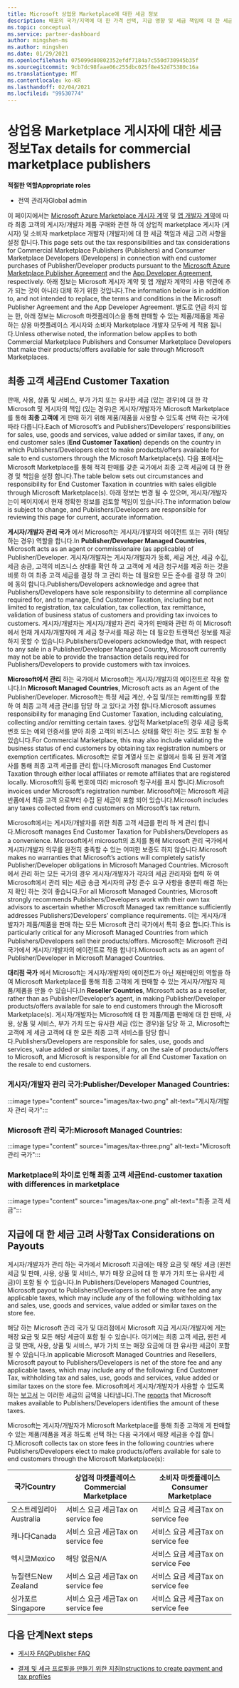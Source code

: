 ```yaml
---
title: Microsoft 상업용 Marketplace에 대한 세금 정보
description: 배포의 국가/지역에 대 한 가격 선택, 지급 영향 및 세금 책임에 대 한 세금 고려 사항에 대해 알아봅니다.
ms.topic: conceptual
ms.service: partner-dashboard
author: mingshen-ms
ms.author: mingshen
ms.date: 01/29/2021
ms.openlocfilehash: 075099d80802352efdf7184a7c550d730945b35f
ms.sourcegitcommit: 9cb7dc98faae06c255dbc025f8e452d75380c16a
ms.translationtype: MT
ms.contentlocale: ko-KR
ms.lasthandoff: 02/04/2021
ms.locfileid: "99530774"
---
```

# <a name="tax-details-for-commercial-marketplace-publishers"></a><span data-ttu-id="e288d-103">상업용 Marketplace 게시자에 대한 세금 정보</span><span class="sxs-lookup"><span data-stu-id="e288d-103">Tax details for commercial marketplace publishers</span></span>

<span data-ttu-id="e288d-104">**적절한 역할**</span><span class="sxs-lookup"><span data-stu-id="e288d-104">**Appropriate roles**</span></span>

- <span data-ttu-id="e288d-105">전역 관리자</span><span class="sxs-lookup"><span data-stu-id="e288d-105">Global admin</span></span>

<span data-ttu-id="e288d-106">이 페이지에서는 [Microsoft Azure Marketplace 게시자 계약](https://go.microsoft.com/fwlink/p/?LinkID=699560) 및 [앱 개발자 계약](https://query.prod.cms.rt.microsoft.com/cms/api/am/binary/RE4o4bH)에 따라 최종 고객의 게시자/개발자 제품 구매와 관련 하 여 상업적 marketplace 게시자 (게시자) 및 소비자 marketplace 개발자 (개발자)에 대 한 세금 책임과 세금 고려 사항을 설정 합니다.</span><span class="sxs-lookup"><span data-stu-id="e288d-106">This page sets out the tax responsibilities and tax considerations for Commercial Marketplace Publishers (Publishers) and Consumer Marketplace Developers (Developers) in connection with end customer purchases of Publisher/Developer products pursuant to the [Microsoft Azure Marketplace Publisher Agreement](https://go.microsoft.com/fwlink/p/?LinkID=699560) and the [App Developer Agreement](https://query.prod.cms.rt.microsoft.com/cms/api/am/binary/RE4o4bH), respectively.</span></span>  <span data-ttu-id="e288d-107">아래 정보는 Microsoft 게시자 계약 및 앱 개발자 계약의 사용 약관에 추가 되는 것이 아니라 대체 하기 위한 것입니다.</span><span class="sxs-lookup"><span data-stu-id="e288d-107">The information below is in addition to, and not intended to replace, the terms and conditions in the Microsoft Publisher Agreement and the App Developer Agreement.</span></span>  <span data-ttu-id="e288d-108">별도로 언급 하지 않는 한, 아래 정보는 Microsoft 마켓플레이스을 통해 판매할 수 있는 제품/제품을 제공 하는 상용 마켓플레이스 게시자와 소비자 Marketplace 개발자 모두에 게 적용 됩니다.</span><span class="sxs-lookup"><span data-stu-id="e288d-108">Unless otherwise noted, the information below applies to both Commercial Marketplace Publishers and Consumer Marketplace Developers that make their products/offers available for sale through Microsoft Marketplaces.</span></span> 

## <a name="end-customer-taxation"></a><span data-ttu-id="e288d-109">최종 고객 세금</span><span class="sxs-lookup"><span data-stu-id="e288d-109">End Customer Taxation</span></span>

<span data-ttu-id="e288d-110">판매, 사용, 상품 및 서비스, 부가 가치 또는 유사한 세금 (있는 경우)에 대 한 각 Microsoft 및 게시자의 책임 (있는 경우)은 게시자/개발자가 Microsoft Marketplace를 통해 **최종 고객에** 게 판매 하기 위해 제품/제품을 사용할 수 있도록 선택 하는 국가에 따라 다릅니다.</span><span class="sxs-lookup"><span data-stu-id="e288d-110">Each of Microsoft’s and Publishers’/Developers’ responsibilities for sales, use, goods and services, value added or similar taxes, if any, on end customer sales (**End Customer Taxation**) depends on the country in which Publishers/Developers elect to make products/offers available for sale to end customers through the Microsoft Marketplace(s).</span></span>  <span data-ttu-id="e288d-111">다음 표에서는 Microsoft Marketplace를 통해 적격 판매를 갖춘 국가에서 최종 고객 세금에 대 한 환경 및 책임을 설정 합니다.</span><span class="sxs-lookup"><span data-stu-id="e288d-111">The table below sets out circumstances and responsibility for End Customer Taxation in countries with sales eligible through Microsoft Marketplace(s).</span></span>  <span data-ttu-id="e288d-112">아래 정보는 변경 될 수 있으며, 게시자/개발자는이 페이지에서 현재 정확한 정보를 검토할 책임이 있습니다.</span><span class="sxs-lookup"><span data-stu-id="e288d-112">The information below is subject to change, and Publishers/Developers are responsible for reviewing this page for current, accurate information.</span></span>

<span data-ttu-id="e288d-113">**게시자/개발자 관리 국가** 에서 Microsoft는 게시자/개발자의 에이전트 또는 귀하 (해당 하는 경우) 역할을 합니다.</span><span class="sxs-lookup"><span data-stu-id="e288d-113">In **Publisher/Developer Managed Countries**, Microsoft acts as an agent or commissionaire (as applicable) of Publisher/Developer.</span></span> <span data-ttu-id="e288d-114">게시자/개발자는 게시자/개발자가 등록, 세금 계산, 세금 수집, 세금 송금, 고객의 비즈니스 상태를 확인 하 고 고객에 게 세금 청구서를 제공 하는 것을 비롯 하 여 최종 고객 세금를 결정 하 고 관리 하는 데 필요한 모든 준수를 결정 하 고이에 동의 합니다.</span><span class="sxs-lookup"><span data-stu-id="e288d-114">Publishers/Developers acknowledge and agree that Publishers/Developers have sole responsibility to determine all compliance required for, and to manage, End Customer Taxation, including but not limited to registration, tax calculation, tax collection, tax remittance, validation of business status of customers and providing tax invoices to customers.</span></span> <span data-ttu-id="e288d-115">게시자/개발자는 게시자/개발자 관리 국가의 판매와 관련 하 여 Microsoft에서 현재 게시자/개발자에 게 세금 청구서를 제공 하는 데 필요한 트랜잭션 정보를 제공 하지 못할 수 있습니다.</span><span class="sxs-lookup"><span data-stu-id="e288d-115">Publishers/Developers acknowledge that, with respect to any sale in a Publisher/Developer Managed Country, Microsoft currently may not be able to provide the transaction details required for Publishers/Developers to provide customers with tax invoices.</span></span> 

<span data-ttu-id="e288d-116">**Microsoft에서 관리** 하는 국가에서 Microsoft는 게시자/개발자의 에이전트로 작용 합니다.</span><span class="sxs-lookup"><span data-stu-id="e288d-116">In **Microsoft Managed Countries**, Microsoft acts as an Agent of the Publisher/Developer.</span></span> <span data-ttu-id="e288d-117">Microsoft는 특정 세금 계산, 수집 및/또는 remitting를 포함 하 여 최종 고객 세금 관리를 담당 하 고 있다고 가정 합니다.</span><span class="sxs-lookup"><span data-stu-id="e288d-117">Microsoft assumes responsibility for managing End Customer Taxation, including calculating, collecting and/or remitting certain taxes.</span></span> <span data-ttu-id="e288d-118">상업적 Marketplace의 경우 세금 등록 번호 또는 예외 인증서를 받아 최종 고객의 비즈니스 상태를 확인 하는 것도 포함 될 수 있습니다.</span><span class="sxs-lookup"><span data-stu-id="e288d-118">For Commercial Marketplace, this may also include validating the business status of end customers by obtaining tax registration numbers or exemption certificates.</span></span> <span data-ttu-id="e288d-119">Microsoft는 로컬 계열사 또는 로컬에서 등록 된 원격 계열사를 통해 최종 고객 세금를 관리 합니다.</span><span class="sxs-lookup"><span data-stu-id="e288d-119">Microsoft manages End Customer Taxation through either local affiliates or remote affiliates that are registered locally.</span></span> <span data-ttu-id="e288d-120">Microsoft의 등록 번호에 따라 microsoft 청구서를 표시 합니다.</span><span class="sxs-lookup"><span data-stu-id="e288d-120">Microsoft invoices under Microsoft’s registration number.</span></span> <span data-ttu-id="e288d-121">Microsoft에는 Microsoft 세금 반품에서 최종 고객 으로부터 수집 된 세금이 포함 되어 있습니다.</span><span class="sxs-lookup"><span data-stu-id="e288d-121">Microsoft includes any taxes collected from end customers on Microsoft’s tax return.</span></span>

<span data-ttu-id="e288d-122">Microsoft에서는 게시자/개발자를 위한 최종 고객 세금를 편리 하 게 관리 합니다.</span><span class="sxs-lookup"><span data-stu-id="e288d-122">Microsoft manages End Customer Taxation for Publishers/Developers as a convenience.</span></span>  <span data-ttu-id="e288d-123">Microsoft에서 microsoft의 조치를 통해 Microsoft 관리 국가에서 게시자/개발자 의무를 완전히 충족할 수 있는 어떠한 보증도 하지 않습니다.</span><span class="sxs-lookup"><span data-stu-id="e288d-123">Microsoft makes no warranties that Microsoft’s actions will completely satisfy Publisher/Developer obligations in Microsoft Managed Countries.</span></span>  <span data-ttu-id="e288d-124">Microsoft에서 관리 하는 모든 국가의 경우 게시자/개발자가 각자의 세금 관리자와 협력 하 여 Microsoft에서 관리 되는 세금 송금 게시자의 규정 준수 요구 사항을 충분히 해결 하는지 확인 하는 것이 좋습니다.</span><span class="sxs-lookup"><span data-stu-id="e288d-124">For all Microsoft Managed Countries, Microsoft strongly recommends Publishers/Developers work with their own tax advisors to ascertain whether Microsoft Managed tax remittance sufficiently addresses Publishers’/Developers’ compliance requirements.</span></span> <span data-ttu-id="e288d-125">이는 게시자/개발자가 제품/제품을 판매 하는 모든 Microsoft 관리 국가에서 특히 중요 합니다.</span><span class="sxs-lookup"><span data-stu-id="e288d-125">This is particularly critical for any Microsoft Managed Countries from which Publishers/Developers sell their products/offers.</span></span>  <span data-ttu-id="e288d-126">Microsoft는 Microsoft 관리 국가에서 게시자/개발자의 에이전트로 작용 합니다.</span><span class="sxs-lookup"><span data-stu-id="e288d-126">Microsoft acts as an agent of Publisher/Developer in Microsoft Managed Countries.</span></span>

<span data-ttu-id="e288d-127">**대리점 국가** 에서 Microsoft는 게시자/개발자의 에이전트가 아닌 재판매인의 역할을 하 여 Microsoft Marketplace를 통해 최종 고객에 게 판매할 수 있는 게시자/개발자 제품/제품을 만들 수 있습니다.</span><span class="sxs-lookup"><span data-stu-id="e288d-127">In **Reseller Countries**, Microsoft acts as a reseller, rather than as Publisher/Developer’s agent, in making Publisher/Developer products/offers available for sale to end customers through the Microsoft Marketplace(s).</span></span>  <span data-ttu-id="e288d-128">게시자/개발자는 Microsoft에 대 한 제품/제품 판매에 대 한 판매, 사용, 상품 및 서비스, 부가 가치 또는 유사한 세금 (있는 경우)을 담당 하 고, Microsoft는 고객에 게 세금 고객에 대 한 모든 최종 고객 서비스를 담당 합니다.</span><span class="sxs-lookup"><span data-stu-id="e288d-128">Publishers/Developers are responsible for sales, use, goods and services, value added or similar taxes, if any, on the sale of products/offers to Microsoft, and Microsoft is responsible for all End Customer Taxation on the resale to end customers.</span></span>


### <a name="publisherdeveloper-managed-countries"></a><span data-ttu-id="e288d-129">게시자/개발자 관리 국가:</span><span class="sxs-lookup"><span data-stu-id="e288d-129">Publisher/Developer Managed Countries:</span></span> 

:::image type="content" source="images/tax-two.png" alt-text="게시자/개발자 관리 국가":::

### <a name="microsoft-managed-countries"></a><span data-ttu-id="e288d-131">Microsoft 관리 국가:</span><span class="sxs-lookup"><span data-stu-id="e288d-131">Microsoft Managed Countries:</span></span>

:::image type="content" source="images/tax-three.png" alt-text="Microsoft 관리 국가":::

### <a name="end-customer-taxation-with-differences-in-marketplace"></a><span data-ttu-id="e288d-133">Marketplace의 차이로 인해 최종 고객 세금</span><span class="sxs-lookup"><span data-stu-id="e288d-133">End-customer taxation with differences in marketplace</span></span>

:::image type="content" source="images/tax-one.png" alt-text="최종 고객 세금":::

## <a name="tax-considerations-on-payouts"></a><span data-ttu-id="e288d-135">지급에 대 한 세금 고려 사항</span><span class="sxs-lookup"><span data-stu-id="e288d-135">Tax Considerations on Payouts</span></span>

<span data-ttu-id="e288d-136">게시자/개발자가 관리 하는 국가에서 Microsoft 지급에는 매장 요금 및 해당 세금 (원천 세금 및 판매, 사용, 상품 및 서비스, 부가 매장 요금에 대 한 부가 가치 또는 유사한 세금)이 포함 될 수 있습니다.</span><span class="sxs-lookup"><span data-stu-id="e288d-136">In Publishers/Developers Managed Countries, Microsoft payout to Publishers/Developers is net of the store fee and any applicable taxes, which may include any of the following: withholding tax and sales, use, goods and services, value added or similar taxes on the store fee.</span></span>

<span data-ttu-id="e288d-137">해당 하는 Microsoft 관리 국가 및 대리점에서 Microsoft 지급 게시자/개발자에 게는 매장 요금 및 모든 해당 세금이 포함 될 수 있습니다. 여기에는 최종 고객 세금, 원천 세금 및 판매, 사용, 상품 및 서비스, 부가 가치 또는 매장 요금에 대 한 유사한 세금이 포함 될 수 있습니다.</span><span class="sxs-lookup"><span data-stu-id="e288d-137">In applicable Microsoft Managed Countries and Resellers, Microsoft payout to Publishers/Developers is net of the store fee and any applicable taxes, which may include any of the following: End Customer Tax, withholding tax and sales, use, goods and services, value added or similar taxes on the store fee.</span></span> <span data-ttu-id="e288d-138">Microsoft에서 게시자/개발자가 사용할 수 있도록 하는 [보고서](payout-statement.md) 는 이러한 세금의 금액을 나타냅니다.</span><span class="sxs-lookup"><span data-stu-id="e288d-138">The [reports](payout-statement.md) that Microsoft makes available to Publishers/Developers identifies the amount of these taxes.</span></span> 

<span data-ttu-id="e288d-139">Microsoft는 게시자/개발자가 Microsoft Marketplace를 통해 최종 고객에 게 판매할 수 있는 제품/제품을 제공 하도록 선택 하는 다음 국가에서 매장 세금을 수집 합니다.</span><span class="sxs-lookup"><span data-stu-id="e288d-139">Microsoft collects tax on store fees in the following countries where Publishers/Developers elect to make products/offers available for sale to end customers through the Microsoft Marketplace(s):</span></span>

|<span data-ttu-id="e288d-140">**국가**</span><span class="sxs-lookup"><span data-stu-id="e288d-140">**Country**</span></span>|<span data-ttu-id="e288d-141">**상업적 마켓플레이스**</span><span class="sxs-lookup"><span data-stu-id="e288d-141">**Commercial Marketplace**</span></span>|<span data-ttu-id="e288d-142">**소비자 마켓플레이스**</span><span class="sxs-lookup"><span data-stu-id="e288d-142">**Consumer Marketplace**</span></span>|
|----------------|-----------------------------|-----------------------|
|<span data-ttu-id="e288d-143">오스트레일리아</span><span class="sxs-lookup"><span data-stu-id="e288d-143">Australia</span></span>|<span data-ttu-id="e288d-144">서비스 요금 세금</span><span class="sxs-lookup"><span data-stu-id="e288d-144">Tax on service fee</span></span>|<span data-ttu-id="e288d-145">서비스 요금 세금</span><span class="sxs-lookup"><span data-stu-id="e288d-145">Tax on service fee</span></span>|
|<span data-ttu-id="e288d-146">캐나다</span><span class="sxs-lookup"><span data-stu-id="e288d-146">Canada</span></span>|<span data-ttu-id="e288d-147">서비스 요금 세금</span><span class="sxs-lookup"><span data-stu-id="e288d-147">Tax on service fee</span></span>|<span data-ttu-id="e288d-148">서비스 요금 세금</span><span class="sxs-lookup"><span data-stu-id="e288d-148">Tax on service fee</span></span>|
|<span data-ttu-id="e288d-149">멕시코</span><span class="sxs-lookup"><span data-stu-id="e288d-149">Mexico</span></span>|<span data-ttu-id="e288d-150">해당 없음</span><span class="sxs-lookup"><span data-stu-id="e288d-150">N/A</span></span>|<span data-ttu-id="e288d-151">서비스 요금 세금</span><span class="sxs-lookup"><span data-stu-id="e288d-151">Tax on service Fee</span></span>|
|<span data-ttu-id="e288d-152">뉴질랜드</span><span class="sxs-lookup"><span data-stu-id="e288d-152">New Zealand</span></span>|<span data-ttu-id="e288d-153">서비스 요금 세금</span><span class="sxs-lookup"><span data-stu-id="e288d-153">Tax on service fee</span></span>|<span data-ttu-id="e288d-154">서비스 요금 세금</span><span class="sxs-lookup"><span data-stu-id="e288d-154">Tax on service fee</span></span>|
|<span data-ttu-id="e288d-155">싱가포르</span><span class="sxs-lookup"><span data-stu-id="e288d-155">Singapore</span></span>|<span data-ttu-id="e288d-156">서비스 요금 세금</span><span class="sxs-lookup"><span data-stu-id="e288d-156">Tax on service fee</span></span>|<span data-ttu-id="e288d-157">서비스 요금 세금</span><span class="sxs-lookup"><span data-stu-id="e288d-157">Tax on service fee</span></span>|


## <a name="next-steps"></a><span data-ttu-id="e288d-158">다음 단계</span><span class="sxs-lookup"><span data-stu-id="e288d-158">Next steps</span></span>

- [<span data-ttu-id="e288d-159">게시자 FAQ</span><span class="sxs-lookup"><span data-stu-id="e288d-159">Publisher FAQ</span></span>](https://docs.microsoft.com/azure/marketplace/marketplace-faq-publisher-guide) 

- [<span data-ttu-id="e288d-160">결제 및 세금 프로필을 만들기 위한 지침</span><span class="sxs-lookup"><span data-stu-id="e288d-160">Instructions to create payment and tax profiles</span></span>](https://docs.microsoft.com/partner-center/set-up-your-payout-account?context=/azure/marketplace/context/context#create-a-payment-profile) 

